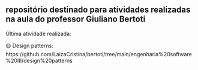 ## repositório destinado para atividades realizadas na aula do professor Giuliano Bertoti
<p>Última atividade realizada:</p>
🟡 Design patterns:
  https://github.com/LaizaCristina/bertoti/tree/main/engenharia%20software%20III/design%20patterns
  
